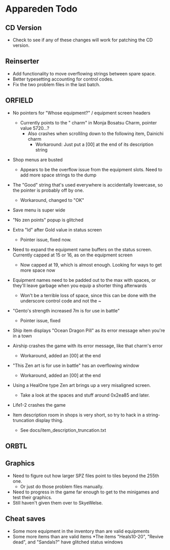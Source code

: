 # Appareden Todo

## CD Version
* Check to see if any of these changes will work for patching the CD version.

## Reinserter
* Add functionality to move overflowing strings between spare space.
* Better typesetting accounting for control codes.
* Fix the two problem files in the last batch.

## ORFIELD
* No pointers for "Whose equipment?" / equipment screen headers
	* Currently points to the " charm" in Monja Bosatsu Charm, pointer value 5720...?
		* Also crashes when scrollilng down to the following item, Dainichi charm
			* Workaround: Just put a [00] at the end of its description string

* Shop menus are busted
	* Appears to be the overflow issue from the equipment slots. Need to add more space strings to the dump
* The "Good" string that's used everywhere is accidentally lowercase, so the pointer is probably off by one.
	* Workaround, changed to "OK"
* Save menu is super wide
* "No zen points" popup is glitched
* Extra "ld" after Gold value in status screen
	* Pointer issue, fixed now.
* Need to expand the equipment name buffers on the status screen. Currently capped at 15 or 16, as on the equipment screen
	* Now capped at 19, which is almost enough. Looking for ways to get more space now

* Equipment names need to be padded out to the max with spaces, or they'll leave garbage when you equip a shorter thing afterwards
	* Won't be a terrible loss of space, since this can be done with the underscore control code and not the ~

* "Gento's strength increased 7m is for use in battle"
	* Pointer issue, fixed

* Ship item displays "Ocean Dragon Pill" as its error message when you're in a town
* Airship crashes the game with its error message, like that charm's error
	* Workaround, added an [00] at the end
* "This Zen art is for use in battle" has an overflowing window
	* Workaround, added an [00] at the end

* Using a HealOne type Zen art brings up a very misaligned screen.
	* Take a look at the spaces and stuff around 0x2ea85 and later.
* Life1-2 crashes the game

* Item description room in shops is very short, so try to hack in a string-truncation display thing.
	* See docs/item_description_truncation.txt

## ORBTL

## Graphics
* Need to figure out how larger SPZ files point to tiles beyond the 255th one.
	* Or just do those problem files manually.
* Need to progress in the game far enough to get to the minigames and test their graphics.
* Still haven't given them over to SkyeWelse.

## Cheat saves
* Some more equipment in the inventory than are valid equipments
* Some more items than are valid items
	*The items "Heals10-20", "Revive dead", and "Sandals?" have glitched status windows